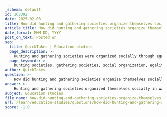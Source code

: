 ```yaml
---
_schema: default
id: 168392
date: 2025-02-03
title: How did hunting and gathering societies organize themselves socially?
article_title: How did hunting and gathering societies organize themselves socially?
date_format: MMM DD, YYYY
post_on_text: Posted on
seo:
  title: QuickTakes | Education studies
  page_description: >-
    Hunting and gathering societies were organized socially through egalitarian structures, kinship ties, and communal resource management, adapting to their nomadic lifestyles and environments.
  page_keywords: >-
    hunting societies, gathering societies, social organization, egalitarian, kinship ties, nomadic lifestyle, resource sharing, cultural practices, mobility, communal resources
author: QuickTakes
question: >-
    How did hunting and gathering societies organize themselves socially?
answer: >-
    Hunting and gathering societies organized themselves socially in ways that were largely influenced by their nomadic lifestyle and reliance on the environment for subsistence. Here are some key aspects of their social organization:\n\n1. **Egalitarian Social Structures**: Many hunting and gathering societies exhibited egalitarian social structures, meaning that there was minimal hierarchy among members. This lack of rigid social stratification facilitated cooperation and resource sharing, which were essential for survival in challenging environments. Decisions were often made collectively, and leadership roles were typically informal and based on experience or knowledge rather than inherited status.\n\n2. **Kinship Ties**: Kinship played a crucial role in the social organization of these societies. Family and clan relationships were fundamental, providing a support network that helped maintain social cohesion. Kinship ties not only defined social roles and responsibilities but also influenced resource sharing and cooperation during hunting and gathering activities. Extended family groups often traveled together, reinforcing bonds and ensuring mutual support.\n\n3. **Mobility and Adaptability**: The nomadic nature of hunting and gathering societies required them to be highly mobile and adaptable. Social structures were flexible, allowing groups to respond to environmental changes and resource availability. This adaptability was crucial for survival, as it enabled them to move to areas with abundant food and water.\n\n4. **Lack of Property Concepts**: In many hunting and gathering societies, there was little emphasis on individual ownership of land or resources. Instead, resources were often viewed as communal, with a focus on sharing and cooperation. This communal approach to resources helped to reduce conflict and fostered a sense of community among members.\n\n5. **Cultural Practices and Oral Histories**: Social organization was also reflected in cultural practices, rituals, and oral histories that reinforced group identity and shared values. These practices helped to transmit knowledge about the environment, hunting techniques, and social norms, ensuring that essential information was passed down through generations.\n\nIn summary, hunting and gathering societies were characterized by egalitarian structures, strong kinship ties, mobility, communal resource management, and rich cultural practices. These elements were vital for their survival and adaptation in diverse environments.
subject: Education studies
file_name: how-did-hunting-and-gathering-societies-organize-themselves-socially.md
url: /learn/education-studies/questions/how-did-hunting-and-gathering-societies-organize-themselves-socially
score: -1.0
---
```


&nbsp;